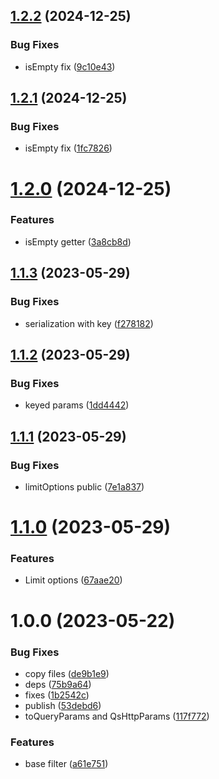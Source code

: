 ## [1.2.2](https://github.com/menelai/base-filter/compare/v1.2.1...v1.2.2) (2024-12-25)


### Bug Fixes

* isEmpty fix ([9c10e43](https://github.com/menelai/base-filter/commit/9c10e438eca4da1d0db00b65707cce69505c4387))

## [1.2.1](https://github.com/menelai/base-filter/compare/v1.2.0...v1.2.1) (2024-12-25)


### Bug Fixes

* isEmpty fix ([1fc7826](https://github.com/menelai/base-filter/commit/1fc782603f2aff3f3c2d21f8a249a65d69b14d0f))

# [1.2.0](https://github.com/menelai/base-filter/compare/v1.1.3...v1.2.0) (2024-12-25)


### Features

* isEmpty getter ([3a8cb8d](https://github.com/menelai/base-filter/commit/3a8cb8d0e67b52481915cfc5169366a85c2201a5))

## [1.1.3](https://github.com/menelai/base-filter/compare/v1.1.2...v1.1.3) (2023-05-29)


### Bug Fixes

* serialization with key ([f278182](https://github.com/menelai/base-filter/commit/f278182fee301d35d77af4b31d72e9f0781ff2ce))

## [1.1.2](https://github.com/menelai/base-filter/compare/v1.1.1...v1.1.2) (2023-05-29)


### Bug Fixes

* keyed params ([1dd4442](https://github.com/menelai/base-filter/commit/1dd4442cb692b5566a78fb059495fb3a00230375))

## [1.1.1](https://github.com/menelai/base-filter/compare/v1.1.0...v1.1.1) (2023-05-29)


### Bug Fixes

* limitOptions public ([7e1a837](https://github.com/menelai/base-filter/commit/7e1a8373c82d5596ab3b2158b336ea863732b34d))

# [1.1.0](https://github.com/menelai/base-filter/compare/v1.0.0...v1.1.0) (2023-05-29)


### Features

* Limit options ([67aae20](https://github.com/menelai/base-filter/commit/67aae20eed335a6609e65cb2a55aad8cf2ac7d49))

# 1.0.0 (2023-05-22)


### Bug Fixes

* copy files ([de9b1e9](https://github.com/menelai/base-filter/commit/de9b1e9b93237e27a584a51b1299e527e8036ccc))
* deps ([75b9a64](https://github.com/menelai/base-filter/commit/75b9a6425b9f4ac79d3be96d3a107af8e562bc5f))
* fixes ([1b2542c](https://github.com/menelai/base-filter/commit/1b2542cf3277861a44067495e49d57fe9e7b915f))
* publish ([53debd6](https://github.com/menelai/base-filter/commit/53debd6dd42b15f71ce760f8ec5600592aae9ec2))
* toQueryParams and QsHttpParams ([117f772](https://github.com/menelai/base-filter/commit/117f77230f092bb22635809ea0776c049ac77f77))


### Features

* base filter ([a61e751](https://github.com/menelai/base-filter/commit/a61e7513cd3660ef17ecf0171f019d16863e50b7))
